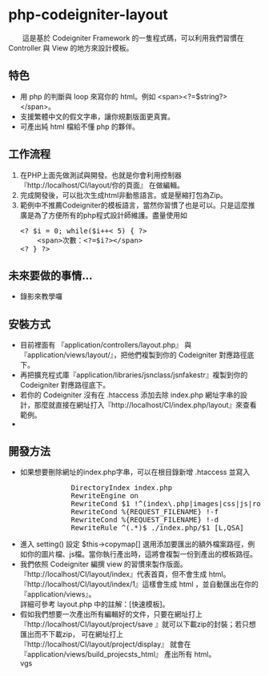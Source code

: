 php-codeigniter-layout
======================


<html>
<head>
</head>
<body>
<p>&emsp;&emsp;這是基於 Codeigniter Framework 的一隻程式碼，可以利用我們習慣在 Controller 與 View 的地方來設計模板。</p>
<h2>特色</h2>
<ul>
<li>用 php 的判斷與 loop 來寫你的 html。例如 &lt;span&gt;&lt;?=$string?&gt;&lt;/span&gt;。</li>
<li>支援繁體中文的假文字串，讓你規劃版面更真實。</li>
<li>可產出純 html 檔給不懂 php 的夥伴。</li>
</ul>
<h2>工作流程</h2>
<ol>
<li>在PHP上面先做測試與開發。也就是你會利用控制器 『http://localhost/CI/layout/你的頁面』&nbsp;在做編輯。</li>
<li>完成開發後，可以批次生成html非動態語言。或是壓縮打包為Zip。</li>
<li>範例中不推薦Codeigniter的模板語言，當然你習慣了也是可以。只是這麼推廣是為了方便所有的php程式設計師維護。盡量使用如<br />
<pre>&lt;? $i = 0; while($i++&lt; 5) { ?&gt;<br />&nbsp; &nbsp; &lt;span&gt;次數：&lt;?=$i?&gt;&lt;/span&gt;<br />&lt;? } ?&gt;
</pre>
</li>
</ol>
<h2>未來要做的事情...</h2>
<ul>
<li>錄影來教學囉</li>
</ul>
<h2>安裝方式</h2>
<ul>
<li>目前裡面有 『application/controllers/layout.php』 與 『application/views/layout/』，把他們複製到你的 Codeigniter 對應路徑底下。</li>
<li>再把擴充程式庫『application/libraries/jsnclass/jsnfakestr』複製到你的 Codeigniter 對應路徑底下。</li>
<li>若你的 Codeigniter 沒有在 .htaccess 添加去除 index.php 網址字串的設計，那麼就直接在網址打入『http://localhost/CI/index.php/layout』來查看範例。</li>
<li>
</li>
</ul>
<h2>開發方法</h2>
<ul>
<li>如果想要刪除網址的index.php字串，可以在根目錄新增 .htaccess 並寫入
<pre>            DirectoryIndex index.php
            RewriteEngine on
            RewriteCond $1 !^(index\.php|images|css|js|robots\.txt|favicon\.ico)
            RewriteCond %{REQUEST_FILENAME} !-f
            RewriteCond %{REQUEST_FILENAME} !-d
            RewriteRule ^(.*)$ ./index.php/$1 [L,QSA] </pre>
</li>
<li>進入 setting() 設定 $this-&gt;copymap[] 選用添加要匯出的額外檔案路徑，例如你的圖片檔、js檔。當你執行產出時，這將會複製一份到產出的模板路徑。</li>
<li>我們依照 Codeigniter 編撰 view 的習慣來製作版面。<br />『http://localhost/CI/layout/index』代表首頁，但不會生成 html。<br />『http://localhost/CI/layout/index/1』這樣會生成 html ，並自動匯出在你的 『application/views』。<br />詳細可參考 layout.php 中的註解：[快速模板]。</li>
<li>假如我們想要一次產出所有編輯好的文件，只要在網址打上 『http://localhost/CI/layout/project/save 』就可以下載zip的封裝；若只想匯出而不下載zip， 可在網址打上 『http://localhost/CI/layout/project/display』 就會在 『application/views/build_projecsts_html』 產出所有 html。<br />vgs</li>
</ul>
</body>
</html>